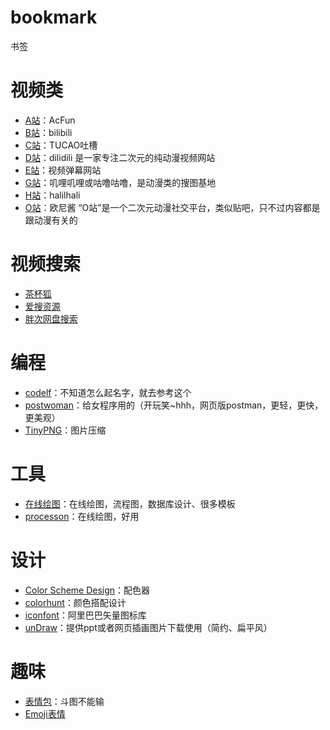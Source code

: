 # bookmark
书签

# 视频类
- [A站](https://www.acfun.cn/)：AcFun
- [B站](https://www.bilibili.com/)：bilibili
- [C站](https://cosz.net/)：TUCAO吐槽
- [D站](https://www.5dm.tv/)：dilidili  是一家专注二次元的纯动漫视频网站
- [E站](http://www.ezdmw.com/)：视频弹幕网站
- [G站]()：叽哩叽哩或咕噜咕噜，是动漫类的搜图基地
- [H站](http://halihali.li/)：halilhali
- [O站](http://www.onijiang.com/)：欧尼酱  “O站”是一个二次元动漫社交平台，类似贴吧，只不过内容都是跟动漫有关的

# 视频搜索
- [茶杯狐](https://www.cupfox.com/)
- [爱搜资源](https://www.aisouziyuan.com)
- [胖次网盘搜索](https://www.panc.cc)

# 编程
- [codelf](https://www.chapianyuan.com/)：不知道怎么起名字，就去参考这个
- [postwoman](https://postwoman.io/)：给女程序用的（开玩笑~hhh，网页版postman，更轻，更快，更美观）
- [TinyPNG](https://tinypng.com/)：图片压缩

# 工具
- [在线绘图](https://online.visual-paradigm.com/cn/diagrams/)：在线绘图，流程图，数据库设计、很多模板
- [processon](https://www.processon.com/)：在线绘图，好用


# 设计
- [Color Scheme Design](http://www.peise.net/tools/web/)：配色器
- [colorhunt](https://colorhunt.co/)：颜色搭配设计
- [iconfont](https://www.iconfont.cn/home/index)：阿里巴巴矢量图标库
- [unDraw](https://undraw.co/illustrations)：提供ppt或者网页插画图片下载使用（简约、扁平风）

# 趣味
- [表情包](https://www.52doutu.cn/maker/)：斗图不能输
- [Emoji表情](http://emojihomepage.com/)
